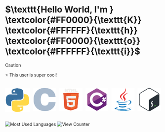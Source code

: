 <h1>
  $\texttt{Hello World, I'm }
   \textcolor{#FF0000}{\texttt{K}}
   \textcolor{#FFFFFF}{\texttt{h}}
   \textcolor{#FF0000}{\texttt{o}}
   \textcolor{#FFFFFF}{\texttt{i}}$
</h1>

> [!CAUTION]
> ⭐ This user is super cool!

<div style="display: flex; align-items: center; justify-content: center; gap: 10px;">
  <!-- Python -->
  <img src="https://raw.githubusercontent.com/Rokawoo/Rokawoo/main/Logos/PYTHON.gif" 
       alt="Python" title="Python" width="80" />

  <!-- C -->
  <img src="https://raw.githubusercontent.com/devicons/devicon/master/icons/c/c-original.svg" 
       alt="C" title="C" width="80" />

  <!-- HTML -->
  <img src="https://raw.githubusercontent.com/Rokawoo/Rokawoo/main/Logos/HTML5.gif" 
       alt="HTML5" title="HTML5" width="80" />

  <!-- C# -->
  <img src="https://raw.githubusercontent.com/devicons/devicon/master/icons/csharp/csharp-original.svg" 
       alt="C#" title="C#" width="80" />

  <!-- Java -->
  <img src="https://raw.githubusercontent.com/devicons/devicon/master/icons/java/java-original.svg" 
       alt="Java" title="Java" width="80" />

  <!-- Shell -->
  <img src="https://raw.githubusercontent.com/devicons/devicon/master/icons/bash/bash-original.svg" 
       alt="Shell" title="Shell" width="80" />
</div>


<br>

<img src="https://github-readme-stats.vercel.app/api/top-langs/?username=makhoi&layout=compact&theme=vision-friendly-dark&hide=jupyter%20notebook" alt="Most Used Languages" title="Lang Stats"/>
<img src="https://komarev.com/ghpvc/?username=makhoi&style=pastic&color=6568cc" alt="View Counter" draggable="false" />
